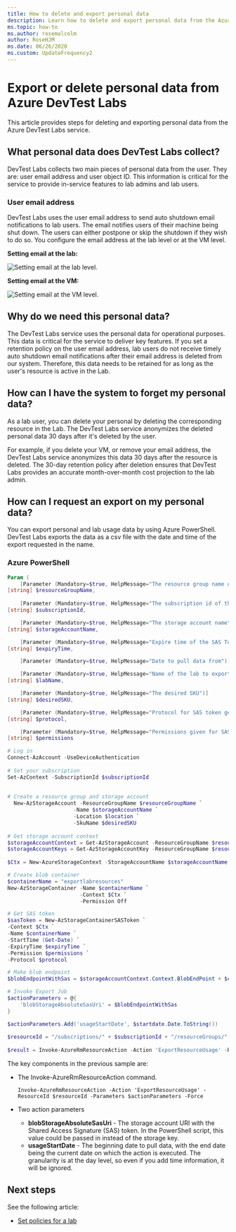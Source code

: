 ```yaml
---
title: How to delete and export personal data
description: Learn how to delete and export personal data from the Azure DevLast Labs service to support your obligations under the General Data Protection Regulation (GDPR). 
ms.topic: how-to
ms.author: rosemalcolm
author: RoseHJM
ms.date: 06/26/2020
ms.custom: UpdateFrequency2
---
```


# Export or delete personal data from Azure DevTest Labs
This article provides steps for deleting and exporting personal data from the Azure DevTest Labs service. 

## What personal data does DevTest Labs collect?
DevTest Labs collects two main pieces of personal data from the user. They are: user email address and user object ID. This information is critical for the service to provide in-service features to lab admins and lab users.

### User email address
DevTest Labs uses the user email address to send auto shutdown email notifications to lab users. The email notifies users of their machine being shut down. The users can either postpone or skip the shutdown if they wish to do so. You configure the email address at the lab level or at the VM level.

**Setting email at the lab:**

![Setting email at the lab level.](./media/personal-data-delete-export/lab-user-email.png)

**Setting email at the VM:**

![Setting email at the VM level.](./media/personal-data-delete-export/vm-user-email.png)

## Why do we need this personal data?
The DevTest Labs service uses the personal data for operational purposes. This data is critical for the service to deliver key features. If you set a retention policy on the user email address, lab users do not receive timely auto shutdown email notifications after their email address is deleted from our system. Therefore, this data needs to be retained for as long as the user's resource is active in the Lab.

## How can I have the system to forget my personal data?
As a lab user, you can delete your personal by deleting the corresponding resource in the Lab. The DevTest Labs service anonymizes the deleted personal data 30 days after it's deleted by the user.

For example, if you delete your VM, or remove your email address, the DevTest Labs service anonymizes this data 30 days after the resource is deleted. The 30-day retention policy after deletion ensures that DevTest Labs provides an accurate month-over-month cost projection to the lab admin.

## How can I request an export on my personal data?
You can export personal and lab usage data by using Azure PowerShell. DevTest Labs exports the data as a csv file with the date and time of the export requested in the name.

### Azure PowerShell

```powershell
Param (
    [Parameter (Mandatory=$true, HelpMessage="The resource group name of the storage account")]
[string] $resourceGroupName,
	
	[Parameter (Mandatory=$true, HelpMessage="The subscription id of the storage account and DTL")]    
[string] $subscriptionId,

    [Parameter (Mandatory=$true, HelpMessage="The storage account name")]
[string] $storageAccountName,

    [Parameter (Mandatory=$true, HelpMessage="Expire time of the SAS Token")]
[string] $expiryTime,

    [Parameter (Mandatory=$true, HelpMessage="Date to pull data from")][string] $startTime,

    [Parameter (Mandatory=$true, HelpMessage="Name of the lab to export")]
[string] $labName,

    [Parameter (Mandatory=$true, HelpMessage="The desired SKU")]
[string] $desiredSKU,

    [Parameter (Mandatory=$true, HelpMessage="Protocol for SAS token generation")]
[string] $protocol,

    [Parameter (Mandatory=$true, HelpMessage="Permissions given for SAS token")]
[string] $permissions

# Log in 
Connect-AzAccount -UseDeviceAuthentication
 
# Set your subscription
Set-AzContext -SubscriptionId $subscriptionId
 
 
# Create a resource group and storage account
  New-AzStorageAccount -ResourceGroupName $resourceGroupName `
                     -Name $storageAccountName `
                     -Location $location `
                     -SkuName $desiredSKU
 
# Get storage account context
$storageAccountContext = Get-AzStorageAccount -ResourceGroupName $resourceGroupName -AccountName $storageAccountName
$storageAccountKeys = Get-AzStorageAccountKey -ResourceGroupName $resourceGroupName -Name $storageAccountName
 
$Ctx = New-AzureStorageContext -StorageAccountName $storageAccountName -StorageAccountKey $storageAccountKeys[0].Value

# Create blob container
$containerName = "exportlabresources"
New-AzStorageContainer -Name $containerName `
                       -Context $Ctx `
                       -Permission Off

# Get SAS token
$sasToken = New-AzStorageContainerSASToken `
-Context $Ctx `
-Name $containerName `
-StartTime (Get-Date) `
-ExpiryTime $expiryTime `
-Permission $permissions `
-Protocol $protocol

# Make blob endpoint
$blobEndpointWithSas = $storageAccountContext.Context.BlobEndPoint + $containerName+ "?" + $sasToken

# Invoke Export Job
$actionParameters = @{
    'blobStorageAbsoluteSasUri' = $blobEndpointWithSas    
}

$actionParameters.Add('usageStartDate', $startdate.Date.ToString())
 
$resourceId = "/subscriptions/" + $subscriptionId + "/resourceGroups/" + $resourceGroupName + "/providers/Microsoft.DevTestLab/labs/" + $labName + "/"
 
$result = Invoke-AzureRmResourceAction -Action 'ExportResourceUsage' -ResourceId $resourceId -Parameters $actionParameters -Force

```

The key components in the previous sample are:

- The Invoke-AzureRmResourceAction command.

    ```
  Invoke-AzureRmResourceAction -Action 'ExportResourceUsage' -ResourceId $resourceId -Parameters $actionParameters -Force
    ```
- Two action parameters
  - **blobStorageAbsoluteSasUri** - The storage account URI with the Shared Access Signature (SAS) token. In the PowerShell script, this value could be passed in instead of the storage key.
  - **usageStartDate** - The beginning date to pull data, with the end date being the current date on which the action is executed. The granularity is at the day level, so even if you add time information, it will be ignored.
    
## Next steps
See the following article: 

- [Set policies for a lab](devtest-lab-set-lab-policy.md)
